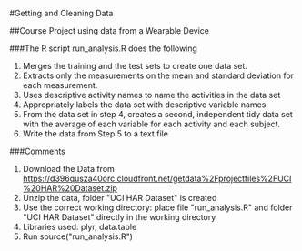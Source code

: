 #Getting and Cleaning Data

##Course Project using data from a Wearable Device

###The R script run_analysis.R does the following
1. Merges the training and the test sets to create one data set.
2. Extracts only the measurements on the mean and standard deviation for each measurement. 
3. Uses descriptive activity names to name the activities in the data set
4. Appropriately labels the data set with descriptive variable names. 
5. From the data set in step 4, creates a second, independent tidy data set with the average of each variable for each activity and each subject.
6. Write the data from Step 5 to a text file 

###Comments
1. Download the Data from https://d396qusza40orc.cloudfront.net/getdata%2Fprojectfiles%2FUCI%20HAR%20Dataset.zip 
2. Unzip the data, folder "UCI HAR Dataset" is created
3. Use the correct working directory: place file "run_analysis.R" and folder "UCI HAR Dataset" directly in the working directory
4. Libraries used: plyr, data.table
5. Run source("run_analysis.R")



